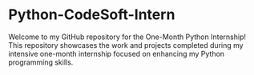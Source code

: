 # Python-CodeSoft-Intern
Welcome to my GitHub repository for the One-Month Python Internship! This repository showcases the work and projects completed during my intensive one-month internship focused on enhancing my Python programming skills.
